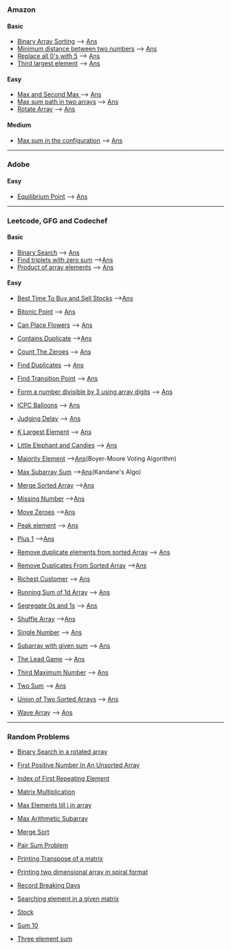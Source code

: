 ### Amazon
#### Basic
* [Binary Array Sorting](https://practice.geeksforgeeks.org/problems/binary-array-sorting5355/0/?track=amazon-arrays&batchId=192#) --> [Ans](/Array/bin_sort.cpp)
* [Minimum distance between two numbers](https://practice.geeksforgeeks.org/problems/minimum-distance-between-two-numbers/0/?track=amazon-arrays&batchId=192) --> [Ans](/Array/min_dist.cpp)
* [Replace all 0's with 5](https://practice.geeksforgeeks.org/problems/replace-all-0s-with-5/1/?track=amazon-arrays&batchId=192#) --> [Ans](/Array/replace0.cpp)
* [Third largest element](https://practice.geeksforgeeks.org/problems/third-largest-element/0/?track=amazon-arrays&batchId=192) --> [Ans](/Array/3_largest.cpp)


#### Easy
* [Max and Second Max ](https://practice.geeksforgeeks.org/problems/max-and-second-max/0/?track=amazon-arrays&batchId=192) --> [Ans](/Array/max_smax.cpp)
* [Max sum path in two arrays](https://practice.geeksforgeeks.org/problems/max-sum-path-in-two-arrays/0/?track=amazon-arrays&batchId=192) --> [Ans](/Array/max_sum_path.cpp)
* [Rotate Array](https://practice.geeksforgeeks.org/problems/rotate-array-by-n-elements-1587115621/1/?track=DSA-Foundation-Arrays&batchId=238) --> [Ans](/Array/rotate.cpp)


#### Medium
* [Max sum in the configuration](https://practice.geeksforgeeks.org/problems/max-sum-in-the-configuration/0/?track=amazon-arrays&batchId=192#) --> [Ans](/Array/max_config.cpp)

<hr>

### Adobe
#### Easy
* [Equilibrium Point](https://practice.geeksforgeeks.org/problems/equilibrium-point-1587115620/0/?company[]=Adobe&company[]=Adobe&problemType=functional&page=1&sortBy=submissions&query=company[]AdobeproblemTypefunctionalpage1sortBysubmissionscompany[]Adobe#) --> [Ans](/Array/eq.cpp)

<hr>

### Leetcode, GFG and Codechef
#### Basic
* [Binary Search](https://practice.geeksforgeeks.org/problems/binary-search-1587115620/1/?category[]=Arrays&category[]=Arrays&problemType=functional&page=1&sortBy=submissions&query=category[]ArraysproblemTypefunctionalpage1sortBysubmissionscategory[]Arrays#) --> [Ans](/Array/binary_search.cpp)
* [Find triplets with zero sum](https://practice.geeksforgeeks.org/problems/find-triplets-with-zero-sum/1/?category[]=Arrays&category[]=Arrays&problemType=functional&difficulty[]=-2&difficulty[]=-1&difficulty[]=0&page=1&sortBy=submissions&query=category[]ArraysproblemTypefunctionaldifficulty[]-2difficulty[]-1difficulty[]0page1sortBysubmissionscategory[]Arrays#) -->[Ans](/Array/find_triplet.cpp)
* [Product of array elements](https://practice.geeksforgeeks.org/problems/product-of-array-element/1/?category[]=Arrays&category[]=Arrays&problemStatus=unsolved&problemType=functional&difficulty[]=-2&difficulty[]=-1&difficulty[]=0&page=1&sortBy=submissions&query=category[]ArraysproblemStatusunsolvedproblemTypefunctionaldifficulty[]-2difficulty[]-1difficulty[]0page1sortBysubmissionscategory[]Arrays#) --> [Ans](/Array/prod.cpp)
#### Easy

* [Best Time To Buy and Sell Stocks](https://leetcode.com/problems/best-time-to-buy-and-sell-stock/) -->[Ans](/Array/stocks.cpp)
* [Bitonic Point](https://practice.geeksforgeeks.org/problems/maximum-value-in-a-bitonic-array3001/1/?category[]=Arrays&category[]=Arrays&problemStatus=unsolved&problemType=functional&difficulty[]=0&page=1&query=category[]ArraysproblemStatusunsolvedproblemTypefunctionaldifficulty[]0page1category[]Arrays#) --> [Ans](/Array/bitonic.cpp)

* [Can Place Flowers](https://leetcode.com/problems/can-place-flowers/submissions/) --> [Ans](/Array/flower.cpp)
* [Contains Duplicate](https://leetcode.com/problems/contains-duplicate/) -->[Ans](/Array/contain_dup.cpp)
* [Count The Zeroes](https://practice.geeksforgeeks.org/problems/count-the-zeros2550/1/?category[]=Arrays&category[]=Arrays&company[]=Amazon&company[]=Amazon&difficulty[]=-2&difficulty[]=-1&difficulty[]=0&page=1&query=category[]Arrayscompany[]Amazondifficulty[]-2difficulty[]-1difficulty[]0page1company[]Amazoncategory[]Arrays#) --> [Ans](/Array/count_zeroes.cpp)


* [Find Duplicates](https://practice.geeksforgeeks.org/problems/find-duplicates-in-an-array/1/?category[]=Arrays&category[]=Mathematical&category[]=Sorting&category[]=Bit%20Magic&category[]=Searching&category[]=Recursion&category[]=Arrays&category[]=Mathematical&category[]=Sorting&category[]=Bit%20Magic&category[]=Searching&category[]=Recursion&company[]=Amazon&company[]=Amazon&difficulty[]=-2&difficulty[]=-1&difficulty[]=0&page=1&sortBy=submissions&query=category[]Arrayscategory[]Mathematicalcategory[]Sortingcategory[]Bit%20Magiccategory[]Searchingcategory[]Recursioncompany[]Amazondifficulty[]-2difficulty[]-1difficulty[]0page1sortBysubmissionscompany[]Amazoncategory[]Arrayscategory[]Mathematicalcategory[]Sortingcategory[]Bit%20Magiccategory[]Searchingcategory[]Recursion#) --> [Ans](/Array/find_dup.cpp)
* [Find Transition Point](https://practice.geeksforgeeks.org/problems/find-transition-point-1587115620/1/?category[]=Arrays&category[]=Arrays&company[]=Amazon&company[]=Amazon&difficulty[]=-2&difficulty[]=-1&difficulty[]=0&page=1&query=category[]Arrayscompany[]Amazondifficulty[]-2difficulty[]-1difficulty[]0page1company[]Amazoncategory[]Arrays#) --> [Ans](/Array/transition_pt.cpp)
* [Form a number divisible by 3 using array digits](https://practice.geeksforgeeks.org/problems/form-a-number-divisible-by-3-using-array-digits0717/1/?category[]=Arrays&category[]=Arrays&problemStatus=unsolved&problemType=functional&difficulty[]=0&page=1&query=category[]ArraysproblemStatusunsolvedproblemTypefunctionaldifficulty[]0page1category[]Arrays#) --> [Ans](/Array/sum3.cpp)

* [ICPC Balloons](https://www.codechef.com/problems/BALLOON) --> [Ans](/Array/icpc.cpp)

* [Judging Delay](https://www.codechef.com/problems/JDELAY) --> [Ans](/Array/judging.cpp)

* [K Largest Element](https://practice.geeksforgeeks.org/problems/k-largest-elements4206/1/?category[]=Arrays&category[]=Arrays&company[]=Amazon&company[]=Amazon&difficulty[]=-2&difficulty[]=-1&difficulty[]=0&page=1&query=category[]Arrayscompany[]Amazondifficulty[]-2difficulty[]-1difficulty[]0page1company[]Amazoncategory[]Arrays#) --> [Ans](/Array/k_largest.cpp)

* [Little Elephant and Candies](https://www.codechef.com/problems/LECANDY/) --> [Ans](/Array/little_elephant.cpp)

* [Majority Element](https://leetcode.com/problems/majority-element/) -->[Ans](/Array/majority_element.cpp)(Boyer-Moore Voting Algorithm)
* [Max Subarray Sum](https://leetcode.com/problems/maximum-subarray/) -->[Ans](/Array/max_subarray_sum.cpp)(Kandane's Algo)
* [Merge Sorted Array](https://leetcode.com/problems/merge-sorted-array/) -->[Ans](/Array/merge_arr.cpp)
* [Missing Number](https://leetcode.com/problems/missing-number/) -->[Ans](/Array/missing_num.cpp)
* [Move Zeroes](https://leetcode.com/problems/move-zeroes/) -->[Ans](/Array/move_zeroes.cpp)

* [Peak element](https://practice.geeksforgeeks.org/problems/peak-element/1/?category[]=Arrays&category[]=Arrays&problemType=functional&difficulty[]=-2&difficulty[]=-1&difficulty[]=0&page=1&sortBy=submissions&query=category[]ArraysproblemTypefunctionaldifficulty[]-2difficulty[]-1difficulty[]0page1sortBysubmissionscategory[]Arrays#) --> [Ans](/Array/peak.cpp)
* [Plus 1](https://leetcode.com/problems/plus-one/) -->[Ans](/Array/plus_one.cpp)

* [Remove duplicate elements from sorted Array](https://practice.geeksforgeeks.org/problems/remove-duplicate-elements-from-sorted-array/1/?category[]=Arrays&category[]=Arrays&problemType=functional&difficulty[]=-2&difficulty[]=-1&difficulty[]=0&page=1&sortBy=submissions&query=category[]ArraysproblemTypefunctionaldifficulty[]-2difficulty[]-1difficulty[]0page1sortBysubmissionscategory[]Arrays#) --> [Ans](/Array/remove_dup.cpp)
* [Remove Duplicates From Sorted Array](https://leetcode.com/problems/remove-duplicates-from-sorted-array/) -->[Ans](/Array/rem_dup_sorted.cpp)
* [Richest Customer](https://leetcode.com/problems/richest-customer-wealth/) --> [Ans](/Array/richest.cpp)
* [Running Sum of 1d Array](https://leetcode.com/problems/running-sum-of-1d-array/) --> [Ans](/Array/running_sum.cpp)

* [Segregate 0s and 1s](https://practice.geeksforgeeks.org/problems/segregate-0s-and-1s5106/1/?category[]=Arrays&category[]=Arrays&problemStatus=unsolved&problemType=functional&difficulty[]=0&page=1&query=category[]ArraysproblemStatusunsolvedproblemTypefunctionaldifficulty[]0page1category[]Arrays#) --> [Ans](/Array/zero_one.cpp)
* [Shuffle Array](https://leetcode.com/problems/shuffle-the-array/) -->[Ans](/Array/shuffle_array.cpp)
* [Single Number](https://leetcode.com/problems/single-number/) --> [Ans](/Array/single_num.cpp)
* [Subarray with given sum](https://practice.geeksforgeeks.org/problems/subarray-with-given-sum-1587115621/1/?category[]=Arrays&category[]=Arrays&problemType=functional&difficulty[]=-2&difficulty[]=-1&difficulty[]=0&page=1&sortBy=submissions&query=category[]ArraysproblemTypefunctionaldifficulty[]-2difficulty[]-1difficulty[]0page1sortBysubmissionscategory[]Arrays#) --> [Ans](/Array/subarraysum.cpp)

* [The Lead Game](https://www.codechef.com/problems/TLG) --> [Ans](/Array/the_lead_game.cpp)
* [Third Maximum Number](https://leetcode.com/problems/third-maximum-number/) --> [Ans](/Array/3_max.cpp)
* [Two Sum](https://leetcode.com/problems/two-sum/) --> [Ans](/Array/two_sum.cpp)

* [Union of Two Sorted Arrays](https://practice.geeksforgeeks.org/problems/union-of-two-sorted-arrays-1587115621/1/?category[]=Arrays&category[]=Arrays&problemStatus=unsolved&problemType=functional&difficulty[]=0&page=1&sortBy=submissions&query=category[]ArraysproblemStatusunsolvedproblemTypefunctionaldifficulty[]0page1sortBysubmissionscategory[]Arrays#) --> [Ans](/Array/union.cpp)

* [Wave Array](https://practice.geeksforgeeks.org/problems/wave-array-1587115621/1/?category[]=Arrays&category[]=Arrays&company[]=Amazon&company[]=Amazon&difficulty[]=-2&difficulty[]=-1&difficulty[]=0&page=1&query=category[]Arrayscompany[]Amazondifficulty[]-2difficulty[]-1difficulty[]0page1company[]Amazoncategory[]Arrays) --> [Ans](/Array/wave_array.cpp)
<hr>

### Random Problems

* [Binary Search in a rotated array](/Array/rotated_search.cpp)

* [First Positive Number In An Unsorted Array](/Array/first_pos_no.cpp)

* [Index of First Repeating Element](/Array/first_rep_ele.cpp)

* [Matrix Multiplication](/Array/mat_mul.cpp)
* [Max Elements till i in array](/Array/max_ele.cpp)
* [Max Arithmetic Subarray](/Array/max_ar_subarray.cpp)
* [Merge Sort](/Array/merge_sort.cpp)

* [Pair Sum Problem](/Array/pair_sum.cpp)
* [Printing Transpose of a matrix](/Array/transpose.cpp)
* [Printing two dimensional array in spiral format](/Array/sprial.cpp)

* [Record Breaking Days](/Array/rec_brk.cpp)

* [Searching element in a given matrix](/Array/seach_mat.cpp)
* [Stock](/Array/stock.cpp)
* [Sum 10](/Array/sum10.cpp)

* [Three element sum](/Array/three_element_sum.cpp)





